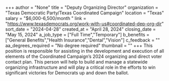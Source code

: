 +++
author = "None"
title = "Deputy Organizing Director"
organization = "Texas Democratic Party/Texas Coordinated Campaign"
location = "Texas"
salary = "$6,000-6,500/month "
link = "https://www.texasdemocrats.org/work-with-us#coordinated-dep-org-dir"
sort_date = "2024-04-28"
created_at = "April 28, 2024"
closing_date = "May 15, 2024"
a_job_type = ["Full Time","Temporary"]
b_benefits = ["General Benefits","Health Insurance","Dental","Vision"]
c_feedback = ""
aa_degrees_required = "No degree required"
thumbnail = ""
+++
This position is responsible for assisting in the development and
execution of all elements of the Coordinated Campaign’s 2024 organizing and direct voter contact plan. This person will help to build and manage a statewide organizing
infrastructure and will play a critical role in the efforts to win significant victories for Democrats up and down the ballot.